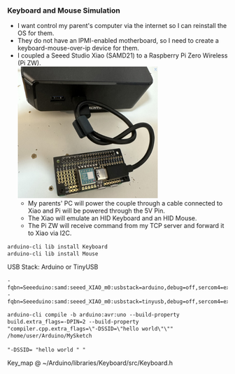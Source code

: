 ### Keyboard and Mouse Simulation
* I want control my parent's computer via the internet so I can reinstall the OS for them. 
* They do not have an IPMI-enabled motherboard, so I need to create a keyboard-mouse-over-ip device for them.
* I coupled a Seeed Studio Xiao (SAMD21) to a Raspberry Pi Zero Wireless (Pi ZW). 
  <br/><img src="pi_xiao.jpg" style="height:300px; width:320px"></img>
  * My parents' PC will power the couple through a cable connected to Xiao and Pi will be powered through the 5V Pin.
  * The Xiao will emulate an HID Keyboard and an HID Mouse. 
  * The Pi ZW will receive command from my TCP server and forward it to Xiao via I2C.
```
arduino-cli lib install Keyboard
arduino-cli lib install Mouse
```
USB Stack: Arduino or TinyUSB
```
-fqbn=Seeeduino:samd:seeed_XIAO_m0:usbstack=arduino,debug=off,sercom4=exclude  
-fqbn=Seeeduino:samd:seeed_XIAO_m0:usbstack=tinyusb,debug=off,sercom4=exclude
```
```
arduino-cli compile -b arduino:avr:uno --build-property build.extra_flags=-DPIN=2 --build-property "compiler.cpp.extra_flags=\"-DSSID=\"hello world\"\"" /home/user/Arduino/MySketch
                                                                                                                              "-DSSID= "hello world " "   
```
Key_map @ ~/Arduino/libraries/Keyboard/src/Keyboard.h
